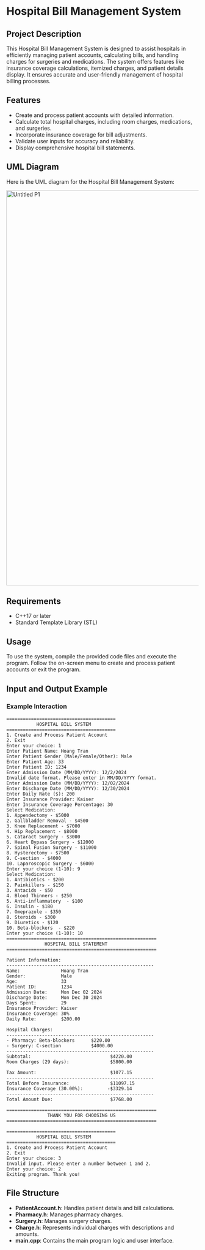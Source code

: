 # Hospital Bill Management System

## Project Description
This Hospital Bill Management System is designed to assist hospitals in efficiently managing patient accounts, calculating bills, and handling charges for surgeries and medications. The system offers features like insurance coverage calculations, itemized charges, and patient details display. It ensures accurate and user-friendly management of hospital billing processes.

## Features
- Create and process patient accounts with detailed information.
- Calculate total hospital charges, including room charges, medications, and surgeries.
- Incorporate insurance coverage for bill adjustments.
- Validate user inputs for accuracy and reliability.
- Display comprehensive hospital bill statements.

## UML Diagram
Here is the UML diagram for the Hospital Bill Management System:

<img width="1032" alt="Untitled P1" src="https://github.com/user-attachments/assets/cedcdfc8-3896-433c-8c3a-f745b7b7e61c" />


## Requirements
- C++17 or later
- Standard Template Library (STL)

## Usage
To use the system, compile the provided code files and execute the program. Follow the on-screen menu to create and process patient accounts or exit the program.

## Input and Output Example
### Example Interaction
```
========================================
           HOSPITAL BILL SYSTEM          
========================================
1. Create and Process Patient Account
2. Exit
Enter your choice: 1
Enter Patient Name: Hoang Tran
Enter Patient Gender (Male/Female/Other): Male
Enter Patient Age: 33
Enter Patient ID: 1234
Enter Admission Date (MM/DD/YYYY): 12/2/2024
Invalid date format. Please enter in MM/DD/YYYY format.
Enter Admission Date (MM/DD/YYYY): 12/02/2024
Enter Discharge Date (MM/DD/YYYY): 12/30/2024
Enter Daily Rate ($): 200
Enter Insurance Provider: Kaiser
Enter Insurance Coverage Percentage: 30
Select Medication:
1. Appendectomy - $5000
2. Gallbladder Removal - $4500
3. Knee Replacement - $7000
4. Hip Replacement - $8000
5. Cataract Surgery - $3000
6. Heart Bypass Surgery - $12000
7. Spinal Fusion Surgery - $11000
8. Hysterectomy - $7500
9. C-section - $4000
10. Laparoscopic Surgery - $6000
Enter your choice (1-10): 9
Select Medication:
1. Antibiotics - $200
2. Painkillers - $150
3. Antacids - $50
4. Blood Thinners - $250
5. Anti-inflammatory  - $100
6. Insulin - $180
7. Omeprazole - $350
8. Steroids - $300
9. Diuretics - $120
10. Beta-blockers  - $220
Enter your choice (1-10): 10
=======================================================
              HOSPITAL BILL STATEMENT         
=======================================================

Patient Information:
------------------------------------------------------
Name:               Hoang Tran
Gender:             Male
Age:                33
Patient ID:         1234
Admission Date:     Mon Dec 02 2024
Discharge Date:     Mon Dec 30 2024
Days Spent:         29
Insurance Provider: Kaiser
Insurance Coverage: 30%
Daily Rate:         $200.00

Hospital Charges:
------------------------------------------------------
- Pharmacy: Beta-blockers      $220.00
- Surgery: C-section           $4000.00
------------------------------------------------------
Subtotal:                             $4220.00
Room Charges (29 days):               $5800.00

Tax Amount:                           $1077.15
------------------------------------------------------
Total Before Insurance:               $11097.15
Insurance Coverage (30.00%):         -$3329.14
------------------------------------------------------
Total Amount Due:                     $7768.00

=======================================================
               THANK YOU FOR CHOOSING US         
=======================================================

========================================
           HOSPITAL BILL SYSTEM          
========================================
1. Create and Process Patient Account
2. Exit
Enter your choice: 3
Invalid input. Please enter a number between 1 and 2.
Enter your choice: 2
Exiting program. Thank you!
```

## File Structure
- **PatientAccount.h**: Handles patient details and bill calculations.
- **Pharmacy.h**: Manages pharmacy charges.
- **Surgery.h**: Manages surgery charges.
- **Charge.h**: Represents individual charges with descriptions and amounts.
- **main.cpp**: Contains the main program logic and user interface.

